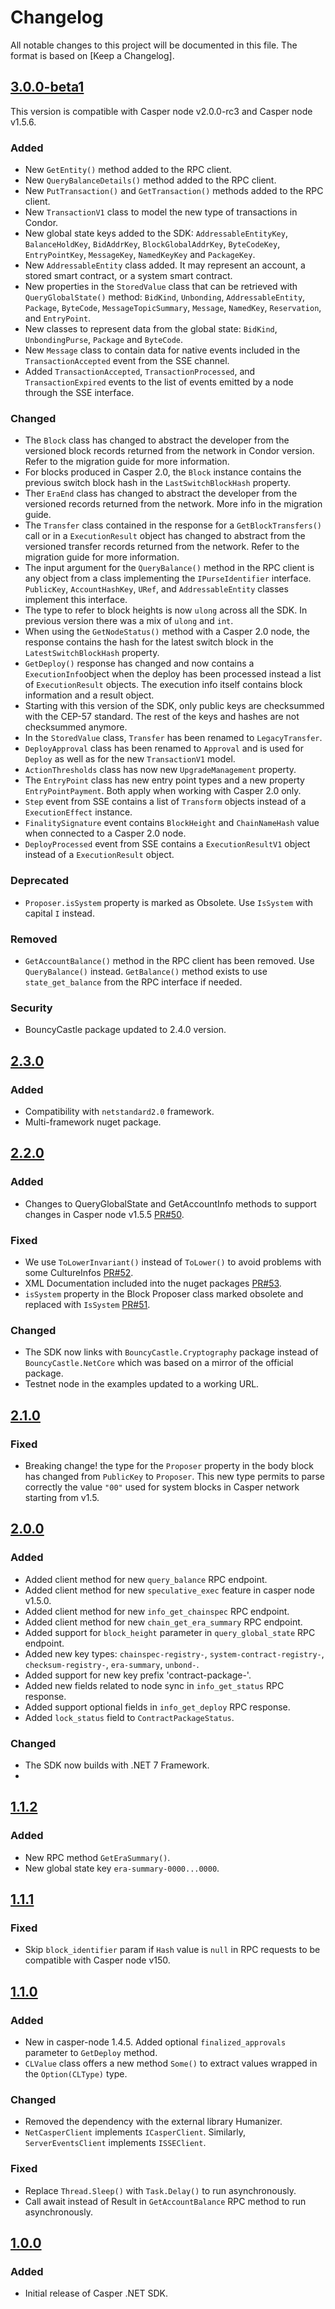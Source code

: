 # Changelog

All notable changes to this project will be documented in this file.  The format is based on [Keep a Changelog].

[comment]: <> (Added:      new features)
[comment]: <> (Changed:    changes in existing functionality)
[comment]: <> (Deprecated: soon-to-be removed features)
[comment]: <> (Removed:    now removed features)
[comment]: <> (Fixed:      any bug fixes)
[comment]: <> (Security:   in case of vulnerabilities)

## [3.0.0-beta1]

This version is compatible with Casper node v2.0.0-rc3 and Casper node v1.5.6.

### Added

* New `GetEntity()` method added to the RPC client.
* New `QueryBalanceDetails()` method added to the RPC client.
* New `PutTransaction()` and `GetTransaction()` methods added to the RPC client.
* New `TransactionV1` class to model the new type of transactions in Condor.
* New global state keys added to the SDK: `AddressableEntityKey`, `BalanceHoldKey`, `BidAddrKey`, `BlockGlobalAddrKey`, `ByteCodeKey`, `EntryPointKey`, `MessageKey`, `NamedKeyKey` and `PackageKey`.
* New `AddressableEntity` class added. It may represent an account, a stored smart contract, or a system smart contract.
* New properties in the `StoredValue` class that can be retrieved with `QueryGlobalState()` method: `BidKind`, `Unbonding`, `AddressableEntity`, `Package`, `ByteCode`, `MessageTopicSummary`, `Message`, `NamedKey`, `Reservation`, and `EntryPoint`.
* New classes to represent data from the global state: `BidKind`, `UnbondingPurse`, `Package` and `ByteCode`.
* New `Message` class to contain data for native events included in the `TransactionAccepted` event from the SSE channel.
* Added `TransactionAccepted`, `TransactionProcessed`, and `TransactionExpired` events to the list of events emitted by a node through the SSE interface.

### Changed

* The `Block` class has changed to abstract the developer from the versioned block records returned from the network in Condor version. Refer to the migration guide for more information. 
* For blocks produced in Casper 2.0, the `Block` instance contains the previous switch block hash in the `LastSwitchBlockHash` property.
* Ther `EraEnd` class has changed to abstract the developer from the versioned records returned from the network. More info in the migration guide. 
* The `Transfer` class contained in the response for a `GetBlockTransfers()` call or in a `ExecutionResult` object has changed to abstract from the versioned transfer records returned from the network. Refer to the migration guide for more information.
* The input argument for the `QueryBalance()` method in the RPC client is any object from a class implementing the `IPurseIdentifier` interface. `PublicKey`, `AccountHashKey`, `URef`, and `AddressableEntity` classes implement this interface.
* The type to refer to block heights is now `ulong` across all the SDK. In previous version there was a mix of `ulong` and `int`. 
* When using the `GetNodeStatus()` method with a Casper 2.0 node, the response contains the hash for the latest switch block in the `LatestSwitchBlockHash` property.
* `GetDeploy()` response has changed and now contains a `ExecutionInfo`object when the deploy has been processed instead a list of `ExecutionResult` objects. The execution info itself contains block information and a result object. 
* Starting with this version of the SDK, only public keys are checksummed with the CEP-57 standard. The rest of the keys and hashes are not checksummed anymore. 
* In the `StoredValue` class, `Transfer` has been renamed to `LegacyTransfer`.
* `DeployApproval` class has been renamed to `Approval` and is used for `Deploy` as well as for the new `TransactionV1` model. 
* `ActionThresholds` class has now new `UpgradeManagement` property.
* The `EntryPoint` class has new entry point types and a new property `EntryPointPayment`. Both apply when working with Casper 2.0 only.
* `Step` event from SSE contains a list of `Transform` objects instead of a `ExecutionEffect` instance.
* `FinalitySignature` event contains `BlockHeight` and `ChainNameHash` value when connected to a Casper 2.0 node. 
* `DeployProcessed` event from SSE contains a `ExecutionResultV1` object instead of a `ExecutionResult` object.

### Deprecated

* `Proposer.isSystem` property is marked as Obsolete. Use `IsSystem` with capital `I` instead.

### Removed

* `GetAccountBalance()` method in the RPC client has been removed. Use `QueryBalance()` instead. `GetBalance()` method exists to use `state_get_balance` from the RPC interface if needed.

### Security

* BouncyCastle package updated to 2.4.0 version.

## [2.3.0]

### Added
* Compatibility with `netstandard2.0` framework. 
* Multi-framework nuget package.

## [2.2.0]

### Added
* Changes to QueryGlobalState and GetAccountInfo methods to support changes in Casper node v1.5.5 [PR#50](https://github.com/make-software/casper-net-sdk/pull/50).

### Fixed
* We use `ToLowerInvariant()` instead of `ToLower()` to avoid problems with some CultureInfos [PR#52](https://github.com/make-software/casper-net-sdk/pull/52).
* XML Documentation included into the nuget packages [PR#53](https://github.com/make-software/casper-net-sdk/pull/53).
* `isSystem` property in the Block Proposer class marked obsolete and replaced with `IsSystem` [PR#51](https://github.com/make-software/casper-net-sdk/pull/51).

### Changed
* The SDK now links with `BouncyCastle.Cryptography` package instead of `BouncyCastle.NetCore` which was based on a 
mirror of the official package.
* Testnet node in the examples updated to a working URL.

## [2.1.0]

### Fixed
* Breaking change! the type for the `Proposer` property in the body block has changed from `PublicKey` to `Proposer`.
This new type permits to parse correctly the value `"00"` used for system blocks in Casper network starting from v1.5.

## [2.0.0]

### Added
* Added client method for new `query_balance` RPC endpoint.
* Added client method for new `speculative_exec` feature in casper node v1.5.0.
* Added client method for new `info_get_chainspec` RPC endpoint.
* Added client method for new `chain_get_era_summary` RPC endpoint.
* Added support for `block_height` parameter in `query_global_state` RPC endpoint.
* Added new key types: `chainspec-registry-`, `system-contract-registry-`, `checksum-registry-`, `era-summary`, `unbond-`.
* Added support for new key prefix 'contract-package-'.
* Added new fields related to node sync in `info_get_status` RPC response.
* Added support optional fields in `info_get_deploy` RPC response.
* Added `lock_status` field to `ContractPackageStatus`.

### Changed
* The SDK now builds with .NET 7 Framework.
* 
## [1.1.2]

### Added
* New RPC method `GetEraSummary()`.
* New global state key `era-summary-0000...0000`.

## [1.1.1]

### Fixed
* Skip `block_identifier` param if `Hash` value is `null` in RPC requests to be compatible with Casper node v150.

## [1.1.0]

### Added
* New in casper-node 1.4.5. Added optional `finalized_approvals` parameter to `GetDeploy` method.
* `CLValue` class offers a new method `Some()` to extract values wrapped in the `Option(CLType)` type.

### Changed
* Removed the dependency with the external library Humanizer.
* `NetCasperClient` implements `ICasperClient`. Similarly, `ServerEventsClient` implements `ISSEClient`. 

### Fixed
* Replace `Thread.Sleep()` with `Task.Delay()` to run asynchronously.
* Call await instead of Result in `GetAccountBalance` RPC method to run asynchronously.

## [1.0.0]

### Added
* Initial release of Casper .NET SDK.

[3.0.0-beta1]: https://github.com/make-software/casper-net-sdk/releases/tag/v3.0.0-beta1
[2.3.0]: https://github.com/make-software/casper-net-sdk/releases/tag/v2.3.0
[2.2.0]: https://github.com/make-software/casper-net-sdk/releases/tag/v2.2.0
[2.1.0]: https://github.com/make-software/casper-net-sdk/releases/tag/v2.1.0
[2.0.0]: https://github.com/make-software/casper-net-sdk/releases/tag/v2.0.0
[1.1.2]: https://github.com/make-software/casper-net-sdk/releases/tag/v1.1.2
[1.1.1]: https://github.com/make-software/casper-net-sdk/releases/tag/v1.1.1
[1.1.0]: https://github.com/make-software/casper-net-sdk/releases/tag/v1.1.0
[1.0.0]: https://github.com/make-software/casper-net-sdk/releases/tag/v1.0.0
